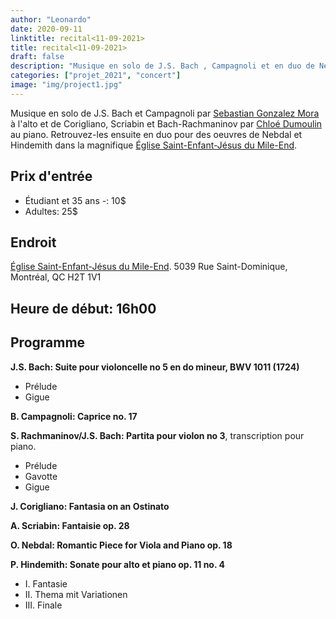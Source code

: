 ```yaml
---
author: "Leonardo"
date: 2020-09-11
linktitle: recital<11-09-2021>
title: recital<11-09-2021>
draft: false
description: "Musique en solo de J.S. Bach , Campagnoli et en duo de Nebdal et Hindemith. Dans la magnifique Église Saint-Enfant-Jésus du Mile-End. "
categories: ["projet_2021", "concert"]
image: "img/project1.jpg"
---
```

Musique en solo de J.S. Bach et Campagnoli par [Sebastian Gonzalez Mora](https://novartensemble.com/post/sebastian-gonzalez-mora)  à l'alto et de Corigliano, Scriabin et Bach-Rachmaninov par [Chloé Dumoulin](https://novartensemble.com/post/chloe-dumoulin) au piano. Retrouvez-les ensuite en duo pour des oeuvres de Nebdal et Hindemith dans la magnifique [Église Saint-Enfant-Jésus du Mile-End](https://www.diocesemontreal.org/fr/vie-communautaire/eglises-paroisses/saint-enfant-jesus-montreal).

## Prix d'entrée
* Étudiant et 35 ans -: 10$
* Adultes: 25$

## Endroit
[Église Saint-Enfant-Jésus du Mile-End](https://www.diocesemontreal.org/fr/vie-communautaire/eglises-paroisses/saint-enfant-jesus-montreal). 5039 Rue Saint-Dominique, Montréal, QC H2T 1V1

## Heure de début: 16h00

## Programme 

**J.S. Bach: Suite pour violoncelle no 5 en do mineur, BWV 1011 (1724)**
* Prélude 
* Gigue

**B. Campagnoli: Caprice no. 17**

**S. Rachmaninov/J.S. Bach: Partita pour violon no 3**, transcription pour piano.
* Prélude
* Gavotte
* Gigue

**J. Corigliano: Fantasia on an Ostinato**

**A. Scriabin: Fantaisie op. 28**

**O. Nebdal: Romantic Piece for Viola and Piano op. 18**

**P. Hindemith: Sonate pour alto et piano op. 11 no. 4**
* I.   Fantasie
* II.  Thema mit Variationen
* III. Finale

